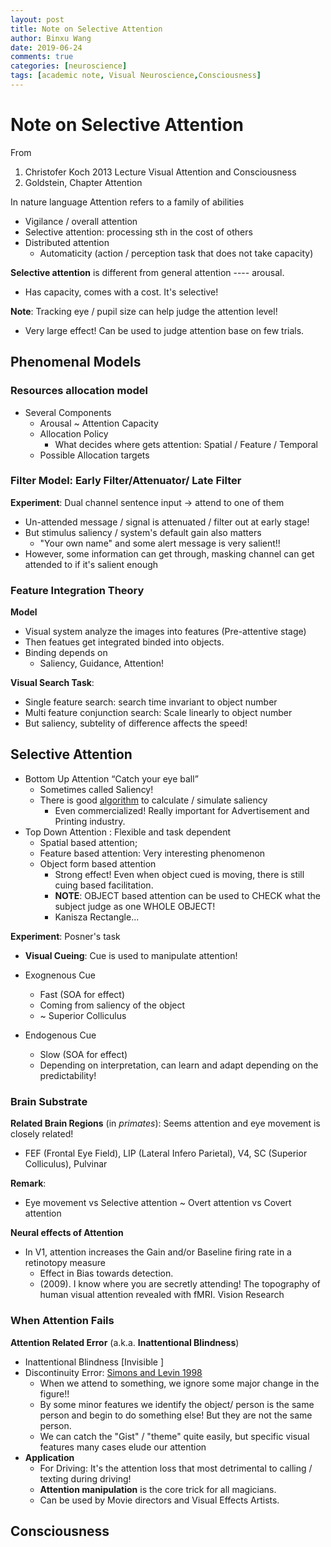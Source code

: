 ```yaml
---
layout: post
title: Note on Selective Attention
author: Binxu Wang
date: 2019-06-24
comments: true
categories: [neuroscience]
tags: [academic note, Visual Neuroscience,Consciousness]
---
```


Note on Selective Attention
======
From 

1. Christofer Koch 2013 Lecture Visual Attention and Consciousness
2. Goldstein, Chapter Attention



In nature language Attention refers to a family of abilities

* Vigilance / overall attention
* Selective attention: processing sth in the cost of others
* Distributed attention
  * Automaticity (action / perception task that does not take capacity)

**Selective attention** is different from general attention ---- arousal. 

* Has capacity, comes with a cost. It's selective! 





**Note**: Tracking eye / pupil size can help judge the attention level! 

- Very large effect! Can be used to judge attention base on few trials. 

## Phenomenal Models

### Resources allocation model

- Several Components
  - Arousal ~ Attention Capacity 
  - Allocation Policy 
    - What decides where gets attention: Spatial / Feature / Temporal 
  - Possible Allocation targets 



### Filter Model: Early Filter/Attenuator/ Late Filter

**Experiment**: Dual channel sentence input -> attend to one of them 

* Un-attended message / signal is attenuated / filter out at early stage! 
* But stimulus saliency / system's default gain also matters
  *  "Your own name" and some alert message is very salient!!
* However, some information can get through, masking channel can get attended to if it's salient enough





### Feature Integration Theory

**Model** 

* Visual system analyze the images into features (Pre-attentive stage)
* Then featues get integrated binded into objects. 
* Binding depends on 
  * Saliency, Guidance, Attention! 

**Visual Search Task**: 

* Single feature search: search time invariant to object number
* Multi feature conjunction search: Scale linearly to object number
* But saliency, subtelity of difference affects the speed! 



## Selective Attention

* Bottom Up Attention “Catch your eye ball”
  * Sometimes called Saliency! 
  * There is good [algorithm](http://www.saliencytoolbox.net/publications.html) to calculate / simulate saliency
    * Even commercialized! Really important for Advertisement and Printing industry.  
* Top Down Attention : Flexible and task dependent
  * Spatial based attention; 
  * Feature based attention: Very interesting phenomenon
  * Object form based attention
    * Strong effect! Even when object cued is moving, there is still cuing based facilitation. 
    * **NOTE**: OBJECT based attention can be used to CHECK what the subject judge as one WHOLE OBJECT! 
    * Kanisza Rectangle...



**Experiment**: Posner's task 

* **Visual Cueing**: Cue is used to manipulate attention! 

* Exognenous Cue
  * Fast (SOA for effect)
  * Coming from saliency of the object 
  * ~ Superior Colliculus
* Endogenous Cue
  * Slow (SOA for effect)
  * Depending on interpretation, can learn and adapt depending on the predictability! 





### Brain Substrate

**Related Brain Regions** (in *primates*): Seems attention and eye movement is closely related! 

* FEF (Frontal Eye Field), LIP (Lateral Infero Parietal), V4, SC (Superior Colliculus), Pulvinar

**Remark**: 

* Eye movement vs Selective attention ~ Overt attention vs Covert attention



**Neural effects of Attention**

* In V1, attention increases the Gain and/or Baseline firing rate in a retinotopy measure
  * Effect in Bias towards detection.
  * (2009). I know where you are secretly attending! The topography of human visual attention revealed with fMRI. Vision Research







### When Attention Fails

**Attention Related Error** (a.k.a. **Inattentional Blindness**)

* Inattentional Blindness [Invisible ]
* Discontinuity Error: [Simons and Levin 1998](https://vimeo.com/81039224)
  * When we attend to something, we ignore some major change in the figure!! 
  * By some minor features we identify the object/ person is the same person and begin to do something else! But they are not the same person. 
  * We can catch the "Gist" / "theme" quite easily, but specific visual features many cases elude our attention
* **Application**
  * For Driving: It's the attention loss that most detrimental to calling / texting during driving! 
  * **Attention manipulation** is the core trick for all magicians. 
  * Can be used by Movie directors and Visual Effects Artists.

## Consciousness

